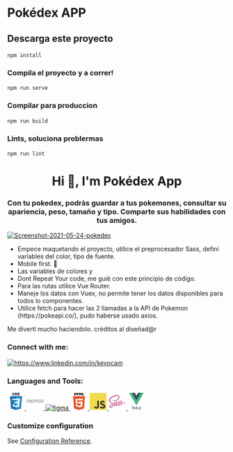 # Pokédex APP

## Descarga este proyecto
```
npm install
```
### Compila el proyecto y a correr!
```
npm run serve
```
### Compilar para produccion
```
npm run build
```
### Lints, soluciona problermas 
```
npm run lint
```

<h1 align="center">Hi 👋, I'm Pokédex App</h1>
<h3 align="center">Con tu pokedex, podràs guardar a tus pokemones, consultar su apariencia, peso, tamaño y tipo. Comparte sus habilidades con tus amigos.</h3>
<a href="https://ibb.co/VjVhz00"><img src="https://i.ibb.co/VjVhz00/Screenshot-2021-05-24-pokedex.png" alt="Screenshot-2021-05-24-pokedex" border="0"></a>

<ul>
<li>Empece maquetando el proyecto, utilice el preprocesador Sass, definí variables del color, tipo de fuente.</li>
<li>Mobile first. 📱 </li>
<li>Las variables de colores y  </li>
<li>Dont Repeat Your code, me guié con este principio de còdigo.</li>
<li>Para las rutas utilice Vue Router.</li>
<li>Maneje los datos con Vuex, no permite tener los datos disponibles para todos lo componentes.</li>
<li>Utilice fetch para hacer las 2 llamadas a la API de Pokemon (https://pokeapi.co/), pudo haberse usado axios.</li>



</ul>
<p>  Me divertí mucho haciendolo. créditos al diseñad@r</p>


<h3 align="left">Connect with me:</h3>
<p align="left">
<a href="https://linkedin.com/in/https://www.linkedin.com/in/kevocam" target="blank"><img align="center" src="https://raw.githubusercontent.com/rahuldkjain/github-profile-readme-generator/neutral-icons/src/images/icons/Social/linked-in-alt.svg" alt="https://www.linkedin.com/in/kevocam" height="30" width="40" /></a>
</p>

<h3 align="left">Languages and Tools:</h3>
<p align="left"> <a href="https://www.w3schools.com/css/" target="_blank"> <img src="https://raw.githubusercontent.com/devicons/devicon/master/icons/css3/css3-original-wordmark.svg" alt="css3" width="40" height="40"/> </a> <a href="https://expressjs.com" target="_blank"> <img src="https://raw.githubusercontent.com/devicons/devicon/master/icons/express/express-original-wordmark.svg" alt="express" width="40" height="40"/> </a> <a href="https://www.figma.com/" target="_blank"> <img src="https://www.vectorlogo.zone/logos/figma/figma-icon.svg" alt="figma" width="40" height="40"/> </a> <a href="https://www.w3.org/html/" target="_blank"> <img src="https://raw.githubusercontent.com/devicons/devicon/master/icons/html5/html5-original-wordmark.svg" alt="html5" width="40" height="40"/> </a> <a href="https://developer.mozilla.org/en-US/docs/Web/JavaScript" target="_blank"> <img src="https://raw.githubusercontent.com/devicons/devicon/master/icons/javascript/javascript-original.svg" alt="javascript" width="40" height="40"/> </a> <a href="https://sass-lang.com" target="_blank"> <img src="https://raw.githubusercontent.com/devicons/devicon/master/icons/sass/sass-original.svg" alt="sass" width="40" height="40"/> </a> <a href="https://vuejs.org/" target="_blank"> <img src="https://raw.githubusercontent.com/devicons/devicon/master/icons/vuejs/vuejs-original-wordmark.svg" alt="vuejs" width="40" height="40"/> </a> </p>







### Customize configuration
See [Configuration Reference](https://cli.vuejs.org/config/).
